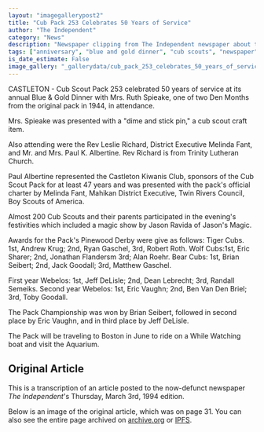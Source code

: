 ```yaml
---
layout: "imagegallerypost2"
title: "Cub Pack 253 Celebrates 50 Years of Service"
author: "The Independent"
category: "News"
description: "Newspaper clipping from The Independent newspaper about the pack's 50 year anniversary."
tags: ["anniversary", "blue and gold dinner", "cub scouts", "newspaper", "pack 253", "the independent"]
is_date_estimate: False
image_gallery: "_gallerydata/cub_pack_253_celebrates_50_years_of_service.xml"
---
```


CASTLETON - Cub Scout Pack 253 celebrated 50 years of service at its annual Blue & Gold Dinner with Mrs. Ruth Spieake, one of two Den Months from the original pack in 1944, in attendance.

Mrs. Spieake was presented with a "dime and stick pin," a cub scout craft item.

Also attending were the Rev Leslie Richard, District Executive Melinda Fant, and Mr. and Mrs. Paul K. Albertine.  Rev Richard is from Trinity Lutheran Church.

Paul Albertine represented the Castleton Kiwanis Club, sponsors of the Cub Scout Pack for at least 47 years and was presented with the pack's official charter by Melinda Fant, Mahikan District Executive, Twin Rivers Council, Boy Scouts of America.

Almost 200 Cub Scouts and their parents participated in the evening's festivities which included a magic show by Jason Ravida of Jason's Magic.

Awards for the Pack's Pinewood Derby were give as follows: Tiger Cubs.  1st, Andrew Krug; 2nd, Ryan Gaschel, 3rd, Robert Roth. Wolf Cubs:1st, Eric Sharer; 2nd, Jonathan Flandersm 3rd; Alan Roehr.  Bear Cubs: 1st, Brian Seibert; 2nd, Jack Goodall; 3rd, Matthew Gaschel.

First year Webelos: 1st, Jeff DeLisle; 2nd, Dean Lebrecht; 3rd, Randall Semeiks.  Second year Webelos: 1st, Eric Vaughn; 2nd, Ben Van Den Briel; 3rd, Toby Goodall.

The Pack Championship was won by Brian Seibert, followed in second place by Eric Vaughn, and in third place by Jeff DeLisle.

The Pack will be traveling to Boston in June to ride on a While Watching boat and visit the Aquarium.

## Original Article

This is a transcription of an article posted to the now-defunct newspaper _The Independent_'s Thursday, March 3rd, 1994 edition.

Below is an image of the original article, which was on page 31.  You can also see the entire page archived on [archive.org](https://archive.org/details/independent-page-31-1994-03-03/mode/1up) or [IPFS](https://gateway.pinata.cloud/ipfs/QmQ8tMKCWqehZgvLdLHazNwgk8obbvXK2pUL2RmQ8ZvYAZ).

